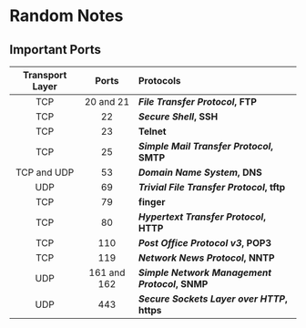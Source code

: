 # **Random Notes**

## **Important Ports**

Transport Layer | Ports | Protocols |
:-------------: | :---: | :------- |
TCP | 20 and 21 | **_File Transfer Protocol_, FTP** |
TCP | 22 | **_Secure Shell_, SSH** |
TCP | 23 | **Telnet** |
TCP | 25 | **_Simple Mail Transfer Protocol_, SMTP** |
TCP and UDP | 53 | **_Domain Name System_, DNS** |
UDP | 69 | **_Trivial File Transfer Protocol_, tftp** |
TCP | 79 | **finger** |
TCP | 80 | **_Hypertext Transfer Protocol_, HTTP** |
TCP | 110 | **_Post Office Protocol v3_, POP3** |
TCP | 119 | **_Network News Protocol_, NNTP** |
UDP | 161 and 162 | **_Simple Network Management Protocol_, SNMP** |
UDP | 443 | **_Secure Sockets Layer over HTTP_, https** |
